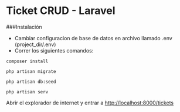 # Ticket CRUD - Laravel #

###Instalación

- Cambiar configuracion de base de datos en archivo llamado .env (project_dir/.env)
- Correr los siguientes comandos:

```
composer install 
```

```
php artisan migrate 
```

```
php artisan db:seed
```

```
php artisan serv 
```

Abrir el explorador de internet y entrar a [http://localhost:8000/tickets](http://localhost:8000/tickets)
